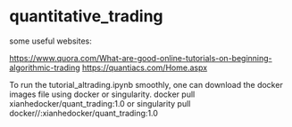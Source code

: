 # quantitative_trading

some useful websites:

https://www.quora.com/What-are-good-online-tutorials-on-beginning-algorithmic-trading
https://quantiacs.com/Home.aspx

To run the tutorial_altrading.ipynb smoothly, one can download the docker images file using docker or singularity.
docker pull xianhedocker/quant_trading:1.0
or
singularity pull docker//:xianhedocker/quant_trading:1.0
